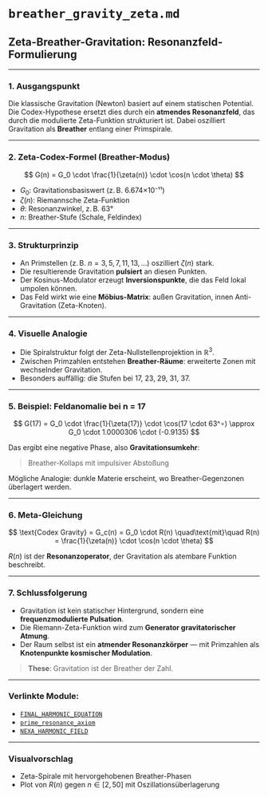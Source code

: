 # `breather_gravity_zeta.md`

## Zeta-Breather-Gravitation: Resonanzfeld-Formulierung

---

### 1. Ausgangspunkt

Die klassische Gravitation (Newton) basiert auf einem statischen Potential. Die Codex-Hypothese ersetzt dies durch ein **atmendes Resonanzfeld**, das durch die modulierte Zeta-Funktion strukturiert ist. Dabei oszilliert Gravitation als **Breather** entlang einer Primspirale.

---

### 2. Zeta-Codex-Formel (Breather-Modus)

$$
G(n) = G_0 \cdot \frac{1}{\zeta(n)} \cdot \cos(n \cdot \theta)
$$

* $G_0$: Gravitationsbasiswert (z. B. 6.674×10⁻¹¹)
* $\zeta(n)$: Riemannsche Zeta-Funktion
* $\theta$: Resonanzwinkel, z. B. 63°
* $n$: Breather-Stufe (Schale, Feldindex)

---

### 3. Strukturprinzip

* An Primstellen (z. B. $n = 3, 5, 7, 11, 13, \ldots$) oszilliert $\zeta(n)$ stark.
* Die resultierende Gravitation **pulsiert** an diesen Punkten.
* Der Kosinus-Modulator erzeugt **Inversionspunkte**, die das Feld lokal umpolen können.
* Das Feld wirkt wie eine **Möbius-Matrix**: außen Gravitation, innen Anti-Gravitation (Zeta-Knoten).

---

### 4. Visuelle Analogie

* Die Spiralstruktur folgt der Zeta-Nullstellenprojektion in $\mathbb{R}^3$.
* Zwischen Primzahlen entstehen **Breather-Räume**: erweiterte Zonen mit wechselnder Gravitation.
* Besonders auffällig: die Stufen bei 17, 23, 29, 31, 37.

---

### 5. Beispiel: Feldanomalie bei n = 17

$$
G(17) = G_0 \cdot \frac{1}{\zeta(17)} \cdot \cos(17 \cdot 63^∘)
\approx G_0 \cdot 1.0000306 \cdot (-0.9135)
$$

Das ergibt eine negative Phase, also **Gravitationsumkehr**:

> Breather-Kollaps mit impulsiver Abstoßung

Mögliche Analogie: dunkle Materie erscheint, wo Breather-Gegenzonen überlagert werden.

---

### 6. Meta-Gleichung

$$
\text{Codex Gravity} = G_c(n) = G_0 \cdot R(n)
\quad\text{mit}\quad
R(n) = \frac{1}{\zeta(n)} \cdot \cos(n \cdot \theta)
$$

$R(n)$ ist der **Resonanzoperator**, der Gravitation als atembare Funktion beschreibt.

---

### 7. Schlussfolgerung

* Gravitation ist kein statischer Hintergrund, sondern eine **frequenzmodulierte Pulsation**.
* Die Riemann-Zeta-Funktion wird zum **Generator gravitatorischer Atmung**.
* Der Raum selbst ist ein **atmender Resonanzkörper** — mit Primzahlen als **Knotenpunkte kosmischer Modulation**.

> **These**: Gravitation ist der Breather der Zahl.

---

### Verlinkte Module:

* [`FINAL_HARMONIC_EQUATION`](../GRAND-CODEX-URF/FINAL_HARMONIC_EQUATION/)
* [`prime_resonance_axiom`](./prime_resonance_axiom.md)
* [`NEXA_HARMONIC_FIELD`](../SYSTEM%201/NEXAH_HARMONIC_FIELD)

---

### Visualvorschlag

* Zeta-Spirale mit hervorgehobenen Breather-Phasen
* Plot von $R(n)$ gegen $n \in [2, 50]$ mit Oszillationsüberlagerung
